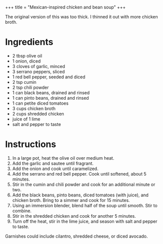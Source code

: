 +++
title = "Mexican-inspired chicken and bean soup"
+++

The original version of this was too thick. I thinned it out with more chicken broth.

# Ingredients

- 2 tbsp olive oil
- 1 onion, diced
- 3 cloves of garlic, minced
- 3 serrano peppers, sliced
- 1 red bell pepper, seeded and diced
- 2 tsp cumin
- 2 tsp chili powder
- 1 can black beans, drained and rinsed
- 1 can pinto beans, drained and rinsed
- 1 can petite diced tomatoes
- 3 cups chicken broth
- 2 cups shredded chicken
- juice of 1 lime
- salt and pepper to taste

# Instructions

1. In a large pot, heat the olive oil over medium heat.
2. Add the garlic and sautee until fragrant.
3. Add the onion and cook until caramelized.
4. Add the serrano and red bell pepper. Cook until softened, about 5 minutes.
5. Stir in the cumin and chili powder and cook for an additional minute or two.
6. Add the black beans, pinto beans, diced tomatoes (with juice), and chicken broth. Bring to a simmer and cook for 15 minutes.
7. Using an immersion blender, blend half of the soup until smooth. Stir to combine.
8. Stir in the shredded chicken and cook for another 5 minutes.
9. Turn off the heat, stir in the lime juice, and season with salt and pepper to taste.

Garnishes could include cilantro, shredded cheese, or diced avocado.

